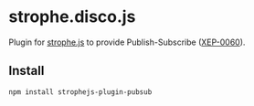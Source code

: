 # strophe.disco.js

Plugin for [strophe.js](https://www.npmjs.com/package/strophe.js) to provide Publish-Subscribe
([XEP-0060](http://xmpp.org/extensions/xep-0060.html)).

## Install

    npm install strophejs-plugin-pubsub
